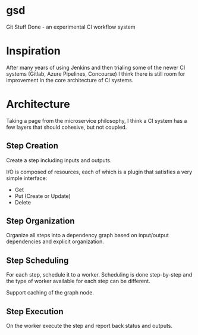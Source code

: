 # gsd
Git Stuff Done - an experimental CI workflow system

# Inspiration

After many years of using Jenkins and then trialing some of the newer
CI systems (Gitlab, Azure Pipelines, Concourse) I think there is still
room for improvement in the core architecture of CI systems.

# Architecture

Taking a page from the microservice philosophy, I think a CI system
has a few layers that should cohesive, but not coupled.

## Step Creation

Create a step including inputs and outputs.

I/O is composed of resources, each of which is a plugin that satisfies a very simple interface:

  * Get
  * Put (Create or Update)
  * Delete

## Step Organization

Organize all steps into a dependency graph based on input/output dependencies
and explicit organization.

## Step Scheduling

For each step, schedule it to a worker. Scheduling is done step-by-step and
the type of worker available for each step can be different.

Support caching of the graph node.

## Step Execution

On the worker execute the step and report back status and outputs.
